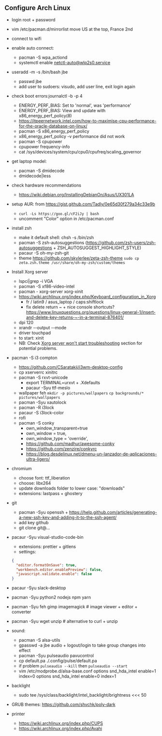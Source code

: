 ## Configure Arch Linux

- login root + password
- vim /etc/pacman.d/mirrorlist move US at the top, France 2nd
- connect to wifi
- enable auto connect:
  - pacman -S wpa_actiond
  - systemctl enable netctl-auto@wlp2s0.service
- useradd -m -s /bin/bash jbe
  - passwd jbe
  - add user to sudoers: visudo, add user line, exit login again
- check boot errors:journalctl -b -p 4
  - ENERGY_PERF_BIAS: Set to 'normal', was 'performance'
  - ENERGY_PERF_BIAS: View and update with x86_energy_perf_policy(8)
  - https://itpeernetwork.intel.com/how-to-maximise-cpu-performance-for-the-oracle-database-on-linux/
  - pacman -S x86_energy_perf_policy
  - x86_energy_perf_policy -v performance did not work
  - pacman -S cpupower
  - cpupower frequency-info
  - cat /sys/devices/system/cpu/cpu0/cpufreq/scaling_governor
- get laptop model:
  - pacman -S dmidecode
  - dmidecode|less
- check hardware recommendations
  - https://wiki.debian.org/InstallingDebianOn/Asus/UX301LA
- setup AUR: from https://gist.github.com/Tadly/0e65d30f279a34c33e9b
  - `curl -Ls https://goo.gl/cF2iJy | bash`
  - uncomment "Color" option in /etc/pacman.conf
- install zsh
  - make it default shell: chsh -s /bin/zsh
  - pacman -S zsh-autosuggestions (https://github.com/zsh-users/zsh-autosuggestions + ZSH_AUTOSUGGEST_HIGHLIGHT_STYLE)
  - pacaur -S oh-my-zsh-git
  - theme https://github.com/skylerlee/zeta-zsh-theme
    `sudo cp zeta.zsh.theme /usr/share/oh-my-zsh/custom/themes`
- Install Xorg server
  - lspci|grep -i VGA
  - pacman -S xf86-video-intel
  - pacman - xorg-server xorg-xinit
  - https://wiki.archlinux.org/index.php/Keyboard_configuration_in_Xorg
    - fr / latin9 / asus_laptop / caps:shiftlock
    - fix delete return ~ + nice console shortcuts? https://www.linuxquestions.org/questions/linux-general-1/insert-and-delete-key-returns-~-in-a-terminal-876401/
  - dpi 120
  - xrandr --output <output> --mode <mode>
  - driver touchpad
  - to start: xinit
  - NB: Check [Xorg server won't start troubleshooting](./general-tips.md#xorg-server-wont-start) section for potential problems.
- pacman -S i3 compton
  - https://github.com/CSaratakij/i3wm-desktop-config
  - cp xserverrc xinitrc
  - pacman -S rxvt-unicode
    - export TERMINAL=urxvt + .Xdefaults
    - pacaur -Syu ttf-meslo
  - wallpaper feh
    `mkdir -p pictures/wallpapers`
    `cp backgrounds/* pictures/wallpapers`
  - pacman -Syu xautolock
  - pacman -R i3lock
  - pacaur -S i3lock-color
  - rofi
  - pacman -S conky
    - own_window_transparent=true
    - own_window = true,
    - own_window_type = 'override',
    - https://github.com/madhur/awesome-conky
    - https://github.com/zenzire/conkyrc
    - https://blog.desdelinux.net/dmenu-un-lanzador-de-aplicaciones-ultra-ligero/
- chromium
  - choose font: ttf_liberation
  - choose: libx264
  - update downloads folder to lower case: "downloads"
  - extensions: lastpass + ghostery
- git
  - pacman -Syu openssh + https://help.github.com/articles/generating-a-new-ssh-key-and-adding-it-to-the-ssh-agent/
  - add key github
  - git clone git@...
- pacaur -Syu visual-studio-code-bin
  - extensions: prettier + gitlens
  - settings:
  ```json
  {
    "editor.formatOnSave": true,
    "workbench.editor.enablePreview": false,
    "javascript.validate.enable": false
  }
  ```
- pacaur -Syu slack-desktop
- pacman -Syu python2 nodejs npm yarn
- pacman -Syu feh gimp imagemagick # image viewer + editor + converter
- pacman -Syu wget unzip # alternative to curl + unzip

- sound:

  - pacman -S alsa-utils
  - gpasswd -a jbe audio + logout/login to take group changes into effect
  - pacman -Syu pulseaudio pavucontrol
  - cp default.pa ./.config/pulse/default.pa
  - if problem `pulseaudio --kill` then `pulseaudio --start`
  - vim /etc/modprobe.d/alsa-base.conf
    options snd_hda_intel enable=1 index=0
    options snd_hda_intel enable=0 index=1

- backlight

  - sudo tee /sys/class/backlight/intel_backlight/brightness <<< 50

- GRUB themes: https://github.com/shvchk/poly-dark

- printer

  - https://wiki.archlinux.org/index.php/CUPS
  - https://wiki.archlinux.org/index.php/Avahi
